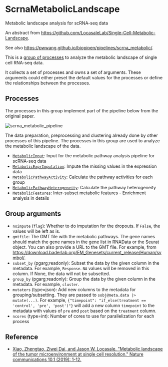 # ScrnaMetabolicLandscape

Metabolic landscape analysis for scRNA-seq data

An abstract from <https://github.com/LocasaleLab/Single-Cell-Metabolic-Landscape>.

See also <https://pwwang.github.io/biopipen/pipelines/scrna_metabolic/>.

This is a [group of processes][1] to analyze the metabolic landscape of single cell RNA-seq data.

It collects a set of processes and owns a set of arguments. These arguments could either preset the default values for the processes or define the relationships between the processes.

## Processes

The processes in this group implement part of the pipeline below from the original paper.

![scrna_metabolic_pipeline](https://raw.githubusercontent.com/LocasaleLab/Single-Cell-Metabolic-Landscape/master/pipeline.png)

The data preparation, preprocessing and clustering already done by other processes of this pipeline. The processes in this group are used to analyze the metabolic landscape of the data.

- [`MetabolicInput`](./MetabolicInput.md): Input for the metabolic pathway analysis pipeline for scRNA-seq data
- [`MetabolicExprImputation`](./MetabolicExprImputation.md): Impute the missing values in the  expression data
- [`MetabolicPathwayActivity`](./MetabolicPathwayActivity.md): Calculate the pathway activities for each group
- [`MetabolicPathwayHeterogeneity`](./MetabolicPathwayHeterogeneity.md): Calculate the pathway heterogeneity
- [`MetabolicFeatures`](./MetabolicFeatures.md): Inter-subset metabolic features - Enrichment analysis in details

## Group arguments

- `noimpute` (`flag`): Whether to do imputation for the dropouts.
    If `False`, the values will be left as is.
- `gmtfile`: The GMT file with the metabolic pathways. The gene names should
    match the gene names in the gene list in RNAData or
    the Seurat object.
    You can also provide a URL to the GMT file.
    For example, from
    <https://download.baderlab.org/EM_Genesets/current_release/Human/symbol/>.
- `subset_by` (pgarg;readonly): Subset the data by the given column in the
    metadata. For example, `Response`.
    `NA` values will be removed in this column.
    If None, the data will not be subsetted.
- `group_by` (pgarg;readonly): Group the data by the given column in the
    metadata. For example, `cluster`.
- `mutaters` (type=json): Add new columns to the metadata for
    grouping/subsetting.
    They are passed to `sobj@meta.data |> mutate(...)`. For example,
    `{"timepoint": "if_else(treatment == 'control', 'pre', 'post')"}`
    will add a new column `timepoint` to the metadata with values of
    `pre` and `post` based on the `treatment` column.
- `ncores` (type=int): Number of cores to use for parallelization for
    each process

## Reference

- [Xiao, Zhengtao, Ziwei Dai, and Jason W. Locasale. "Metabolic landscape of the tumor microenvironment at single cell resolution." Nature communications 10.1 (2019): 1-12.][2]

[1]: https://pwwang.github.io/pipen/proc-group/
[2]: https://www.nature.com/articles/s41467-019-11738-0
